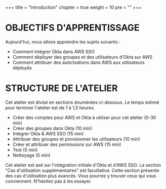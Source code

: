 +++
title = "Introduction"
chapter = true
weight = 10
pre = ""
+++

# OBJECTIFS D'APPRENTISSAGE
Aujourd'hui, nous allons apprendre les sujets suivants :

- Comment intégrer Okta dans AWS SSO
- Comment déployer des groupes et des utilisateurs d'Okta sur AWS
- Comment attribuer des autorisations dans AWS aux utilisateurs déployés

# STRUCTURE DE L'ATELIER

Cet atelier est divisé en sections énumérées ci-dessous. Le temps estimé pour terminer l'atelier est de 1 à 1,5 heures.

- Créer des comptes pour AWS et Okta à utiliser pour cet atelier (0-30 min)
- Créer des groupes dans Okta (10 min)
- Intégrer Okta & AWS SSO (15 min)
- Attribuer des groupes et provisionner les utilisateurs (10 min)
- Créer et attribuer des permissions sur AWS (15 min)
- Test (5 min)
- Nettoyage (5 min)

Cet atelier est axé sur l'intégration initiale d'Okta et d'AWS SSO. La section "Cas d'utilisation supplémentaires" est facultative. Cette section présente des cas d'utilisation plus avancés. Vous pourrez y trouver ceux qui vous conviennent. N'hésitez pas à les essayer.
